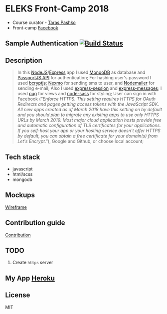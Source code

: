 # ELEKS Front-Camp 2018

* Course curator - [Taras Pashko](https://github.com/etrn)
* Front-camp [Facebook](https://www.facebook.com/groups/270300106928894)

## Sample Authentication [![Build Status](https://travis-ci.org/stelmakhivan/authentication.svg?branch=master)](https://travis-ci.org/stelmakhivan/authentication)

## Description 
> In this [NodeJS](https://nodejs.org/uk/)/[Express](https://expressjs.com/) app I used [MongoDB](https://www.mongodb.com/) 
as database and [PassportJS API](http://www.passportjs.org/) for authentication;
> For hashing user's password I used [bcryptjs](https://www.npmjs.com/package/bcryptjs); 
[Nexmo](https://www.nexmo.com/) for sending sms to user, and [Nodemailer](https://nodemailer.com/about/) for sending e-mail;
> Also I used [express-session](https://www.npmjs.com/package/express-session) and [express-messages](https://www.npmjs.com/package/express-messages);
> I used [pug](https://pugjs.org/api/getting-started.html) for views and [node-sass](https://www.npmjs.com/package/node-sass) for styling;
> User can sign in with Facebook 
> (*"Enforce HTTPS. This setting requires HTTPS for OAuth Redirects and pages getting access tokens with the JavaScript SDK. All new apps created as of March 2018 have this setting on by default and you should plan to migrate any existing apps to use only HTTPS URLs by March 2019. Most major cloud application hosts provide free and automatic configuration of TLS certificates for your applications. If you self-host your app or your hosting service doesn't offer HTTPS by default, you can obtain a free certificate for your domain(s) from Let's Encrypt."*), 
> Google and Github, or choose local account;

## Tech stack

* javascript
* html/scss
* mongodb

## Mockups
[Wireframe](https://wireframepro.mockflow.com/view/M32c7df1375b42349d687d46a777826cb1539195753505)

## Contribution guide
[Contribution](https://github.com/stelmakhivan/authentication/blob/master/CONTRIBUTING.md)

## TODO
1) Create `https` server 

## My App [Heroku](https://sampleauthentication.herokuapp.com/)

License
----

MIT
